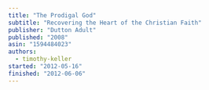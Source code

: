```yaml
---
title: "The Prodigal God"
subtitle: "Recovering the Heart of the Christian Faith"
publisher: "Dutton Adult"
published: "2008"
asin: "1594484023"
authors:
  - timothy-keller
started: "2012-05-16"
finished: "2012-06-06"
---
```

